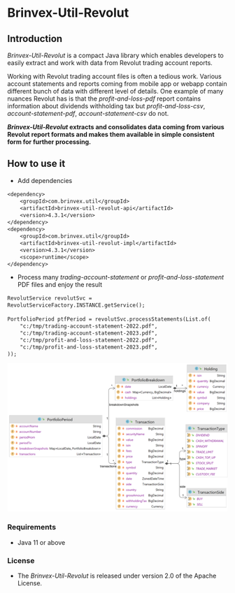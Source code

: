 # Brinvex-Util-Revolut

## Introduction

_Brinvex-Util-Revolut_ is a compact Java library which enables developers 
to easily extract and work with data from Revolut trading account reports.

Working with Revolut trading account files is often a tedious work. 
Various account statements and reports coming from mobile app or webapp 
contain different bunch of data with different level of details. 
One example of many nuances Revolut has is that the _profit-and-loss-pdf_ report 
contains information about dividends withholding tax but
_profit-and-loss-csv_, _account-statement-pdf_, _account-statement-csv_ do not.

**_Brinvex-Util-Revolut_ extracts and consolidates data coming from various
Revolut report formats and makes them available in simple consistent form for further processing.**

## How to use it
 
- Add dependencies
````
<dependency>
    <groupId>com.brinvex.util</groupId>
    <artifactId>brinvex-util-revolut-api</artifactId>
    <version>4.3.1</version>
</dependency>
<dependency>
    <groupId>com.brinvex.util</groupId>
    <artifactId>brinvex-util-revolut-impl</artifactId>
    <version>4.3.1</version>
    <scope>runtime</scope>
</dependency>
````
- Process many _trading-account-statement_ or _profit-and-loss-statement_ PDF files and enjoy the result 
````
RevolutService revolutSvc = RevolutServiceFactory.INSTANCE.getService(); 

PortfolioPeriod ptfPeriod = revolutSvc.processStatements(List.of(
    "c:/tmp/trading-account-statement-2022.pdf",    
    "c:/tmp/trading-account-statement-2023.pdf",    
    "c:/tmp/profit-and-loss-statement-2022.pdf",    
    "c:/tmp/profit-and-loss-statement-2023.pdf",    
));
````

![Datamodel diagram](diagrams/datamodel_2.png)

### Requirements
- Java 11 or above

### License

- The _Brinvex-Util-Revolut_ is released under version 2.0 of the Apache License.
